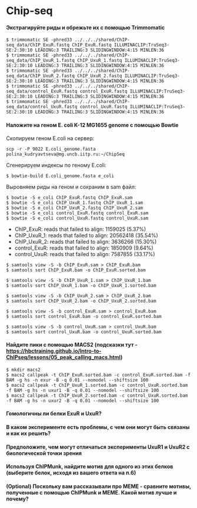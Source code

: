 # Chip-seq

#### Экстрагируйте риды и обрежьте их с помощью Trimmomatic
```
$ trimmomatic SE -phred33 ../../../shared/ChIP-seq_data/ChIP_ExuR.fastq ChIP_ExuR.fastq ILLUMINACLIP:TruSeq3-SE:2:30:10 LEADING:3 TRAILING:3 SLIDINGWINDOW:4:15 MINLEN:36
$ trimmomatic SE -phred33 ../../../shared/ChIP-seq_data/ChIP_UxuR_1.fastq ChIP_UxuR_1.fastq ILLUMINACLIP:TruSeq3-SE:2:30:10 LEADING:3 TRAILING:3 SLIDINGWINDOW:4:15 MINLEN:36
$ trimmomatic SE -phred33 ../../../shared/ChIP-seq_data/ChIP_UxuR_2.fastq ChIP_UxuR_2.fastq ILLUMINACLIP:TruSeq3-SE:2:30:10 LEADING:3 TRAILING:3 SLIDINGWINDOW:4:15 MINLEN:36
$ trimmomatic SE -phred33 ../../../shared/ChIP-seq_data/control_ExuR.fastq control_ExuR.fastq ILLUMINACLIP:TruSeq3-SE:2:30:10 LEADING:3 TRAILING:3 SLIDINGWINDOW:4:15 MINLEN:36
$ trimmomatic SE -phred33 ../../../shared/ChIP-seq_data/control_UxuR.fastq control_UxuR.fastq ILLUMINACLIP:TruSeq3-SE:2:30:10 LEADING:3 TRAILING:3 SLIDINGWINDOW:4:15 MINLEN:36
```
#### Наложите на геном E. coli K-12 MG1655 genome с помощью Bowtie

Скопируем геном E.coli на сервер:
```
scp -r -P 9022 E.coli_genome.fasta  polina_kudryavtseva@mg.uncb.iitp.ru:~/ChipSeq
```
Сгенерируем индексы по геному E.coli:
```
$ bowtie-build E.coli_genome.fasta e_coli
```

Выровняем риды на геном и сохраним в sam файл:
```
$ bowtie -S e_coli ChIP_ExuR.fastq ChIP_ExuR.sam
$ bowtie -S e_coli ChIP_UxuR_1.fastq ChIP_UxuR_1.sam
$ bowtie -S e_coli ChIP_UxuR_2.fastq ChIP_UxuR_2.sam
$ bowtie -S e_coli control_ExuR.fastq control_ExuR.sam
$ bowtie -S e_coli control_UxuR.fastq control_UxuR.sam
```
- ChIP_ExuR: reads that failed to align: 1159025 (5.37%)
- ChIP_UxuR_1: reads that failed to align: 20562418 (35.54%)
- ChIP_UxuR_2: reads that failed to align: 3636266 (15.30%)
- control_ExuR: reads that failed to align: 1850909 (9.64%)
- control_UxuR: reads that failed to align: 7587855 (33.17%)

```
$ samtools view -S -b ChIP_ExuR.sam > ChIP_ExuR.bam
$ samtools sort ChIP_ExuR.bam -o ChIP_ExuR.sorted.bam

$ samtools view -S -b ChIP_UxuR_1.sam > ChIP_UxuR_1.bam
$ samtools sort ChIP_UxuR_1.bam -o ChIP_UxuR_1.sorted.bam

$ samtools view -S -b ChIP_UxuR_2.sam > ChIP_UxuR_2.bam
$ samtools sort ChIP_UxuR_2.bam -o ChIP_UxuR_2.sorted.bam

$ samtools view -S -b control_ExuR.sam > control_ExuR.bam
$ samtools sort control_ExuR.bam -o control_ExuR.sorted.bam

$ samtools view -S -b control_UxuR.sam > control_UxuR.bam
$ samtools sort control_UxuR.bam -o control_UxuR.sorted.bam
```

#### Найдите пики с помощью MACS2 (подсказки тут - https://hbctraining.github.io/Intro-to-ChIPseq/lessons/05_peak_calling_macs.html) 
```
$ mkdir macs2
$ macs2 callpeak -t ChIP_ExuR.sorted.bam -c control_ExuR.sorted.bam -f BAM -g hs -n exur -B -q 0.01 --nomodel --shiftsize 100
$ macs2 callpeak -t ChIP_UxuR_1.sorted.bam -c control_UxuR.sorted.bam -f BAM -g hs -n uxur1 -B -q 0.01 --nomodel --shiftsize 100
$ macs2 callpeak -t ChIP_UxuR_2.sorted.bam -c control_UxuR.sorted.bam -f BAM -g hs -n uxur2 -B -q 0.01 --nomodel --shiftsize 100
```
#### Гомологичны ли белки ExuR и UxuR? 
#### В каком эксперименте есть проблемы, с чем они могут быть связаны и как их решить? 
#### Предположите, чем могут отличаться эксперименты UxuR1 и UxuR2 с биологической точки зрения 
#### Используя ChIPMunk, найдите мотив для одного из этих белков (выберите белок, исходя из вашего ответа на п.6) 
#### (Optional) Поскольку вам рассказывали про МЕМE - сравните мотивы, полученные с помощью ChIPMunk и МЕМЕ. Какой мотив лучше и почему?

